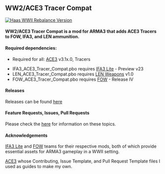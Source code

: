 ## WW2/ACE3 Tracer Compat
<p align="left">
    <a href="https://github.com/Drofseh/WW2_ACE3_Tracer_Compat/releases/latest">
        <img src="https://img.shields.io/badge/Version-1.0.0-blue.svg" alt="Haas WWII Rebalance Version">
    </a>
</p>

#### WW2/ACE3 Tracer Compat is a mod for ARMA3 that adds ACE3 Tracers to FOW, IFA3, and LEN ammunition.

#### Required dependencies:
* Required for all: [ACE3](https://github.com/acemod/ACE3) v3.1x.0, Tracers
- IFA3_ACE3_Tracer_Compat.pbo requires [IFA3 Lite](https://forums.bistudio.com/forums/topic/190809-iron-front-in-arm3-lite-preview-versions/) - Preview v23
- LEN_ACE3_Tracer_Compat.pbo requires [LEN Weapons](https://forums.bistudio.com/forums/topic/200914-len-weapons-pack-for-ifa3-lite/) v1.0
- FOW_ACE3_Tracer_Compat.pbo requires [FOW](https://forums.bistudio.com/forums/topic/198194-faces-of-war-ww2/) - Release IV

#### Releases
Releases can be found [here](https://github.com/Drofseh/WW2_ACE3_Tracer_Compat/releases)

#### Feature Requests, Issues, Pull Requests
Please check the [here](https://github.com/Drofseh/WW2_ACE3_Tracer_Compat/blob/master/.github/CONTRIBUTING.md) for information on these topics.

#### Acknowledgements
[IFA3 Lite](https://forums.bistudio.com/forums/topic/190809-iron-front-in-arm3-lite-preview-versions/) and [FOW](https://forums.bistudio.com/forums/topic/198194-faces-of-war-ww2/) teams for their respective mods, both of which provide essential assets for ARMA3 gameplay in a WWII setting.

[ACE3](https://github.com/acemod/ACE3) whose Contributing, Issue Template, and Pull Request Template files I used as guides to make my own.
